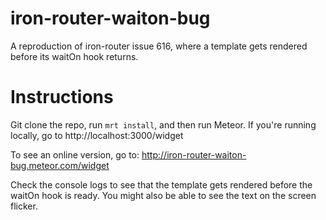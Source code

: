 iron-router-waiton-bug
======================

A reproduction of iron-router issue 616, where a template gets rendered before its waitOn hook returns.

Instructions
============

Git clone the repo, run `mrt install`, and then run Meteor. If you're running locally, go to
http://localhost:3000/widget

To see an online version, go to:
http://iron-router-waiton-bug.meteor.com/widget

Check the console logs to see that the template gets rendered before the waitOn hook is ready.  You might also be able to see the text on the screen flicker.
